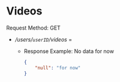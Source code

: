 # Videos

Request Method: GET

* */users/`userID`/videos* =
  * Response Example: No data for now

    ```json
    {
        "null": "for now"
    }
    ```
